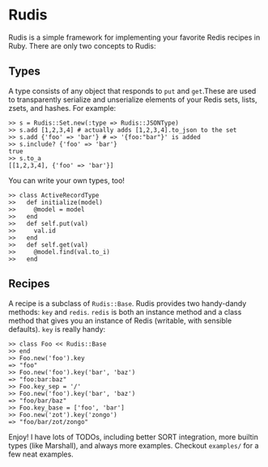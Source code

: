 Rudis
=====

Rudis is a simple framework for implementing your favorite Redis recipes in Ruby.  There are only two concepts to Rudis:

Types
-----

A type consists of any object that responds to `put` and `get`.These are used to transparently serialize and unserialize elements of your Redis sets, lists, zsets, and hashes.  For example:

    >> s = Rudis::Set.new(:type => Rudis::JSONType)
    >> s.add [1,2,3,4] # actually adds [1,2,3,4].to_json to the set
    >> s.add {'foo' => 'bar'} # => '{foo:"bar"}' is added
    >> s.include? {'foo' => 'bar'}
    true
    >> s.to_a
    [[1,2,3,4], {'foo' => 'bar'}]

You can write your own types, too!

    >> class ActiveRecordType
    >>   def initialize(model)
    >>     @model = model
    >>   end
    >>   def self.put(val)
    >>     val.id
    >>   end
    >>   def self.get(val)
    >>     @model.find(val.to_i)
    >>   end

Recipes
-------

A recipe is a subclass of `Rudis::Base`.  Rudis provides two handy-dandy methods: `key` and `redis`.  `redis` is both an instance method and a class method that gives you an instance of Redis (writable, with sensible defaults).  `key` is really handy:

    >> class Foo << Rudis::Base
    >> end
    >> Foo.new('foo').key
    => "foo"
    >> Foo.new('foo').key('bar', 'baz')
    => "foo:bar:baz"
    >> Foo.key_sep = '/'
    >> Foo.new('foo').key('bar', 'baz')
    => "foo/bar/baz"
    >> Foo.key_base = ['foo', 'bar']
    >> Foo.new('zot').key('zongo')
    => "foo/bar/zot/zongo"

Enjoy!  I have lots of TODOs, including better SORT integration, more builtin types (like Marshall), and always more examples.  Checkout `examples/` for a few neat examples.
